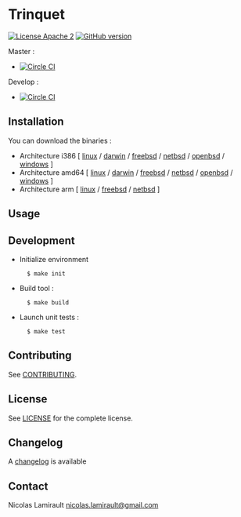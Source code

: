 # Trinquet

[![License Apache 2][badge-license]](LICENSE)
[![GitHub version](https://badge.fury.io/gh/pilotariak%2Ftrinquet.svg)](https://badge.fury.io/gh/pilotariak%2Ftrinquet)

Master :
* [![Circle CI](https://circleci.com/gh/pilotariak/trinquet/tree/master.svg?style=svg)](https://circleci.com/gh/pilotariak/trinquet/tree/master)

Develop :
* [![Circle CI](https://circleci.com/gh/pilotariak/trinquet/tree/develop.svg?style=svg)](https://circleci.com/gh/pilotariak/trinquet/tree/develop)


## Installation

You can download the binaries :

* Architecture i386 [ [linux](https://bintray.com/artifact/download/pilotariak/oss/trinquet-0.8.0_linux_386) / [darwin](https://bintray.com/artifact/download/pilotariak/oss/trinquet-0.8.0_darwin_386) / [freebsd](https://bintray.com/artifact/download/pilotariak/oss/trinquet-0.8.0_freebsd_386) / [netbsd](https://bintray.com/artifact/download/pilotariak/oss/trinquet-0.8.0_netbsd_386) / [openbsd](https://bintray.com/artifact/download/pilotariak/oss/trinquet-0.8.0_openbsd_386) / [windows](https://bintray.com/artifact/download/pilotariak/oss/trinquet-0.8.0_windows_386.exe) ]
* Architecture amd64 [ [linux](https://bintray.com/artifact/download/pilotariak/oss/trinquet-0.8.0_linux_amd64) / [darwin](https://bintray.com/artifact/download/pilotariak/oss/trinquet-0.8.0_darwin_amd64) / [freebsd](https://bintray.com/artifact/download/pilotariak/oss/trinquet-0.8.0_freebsd_amd64) / [netbsd](https://bintray.com/artifact/download/pilotariak/oss/trinquet-0.8.0_netbsd_amd64) / [openbsd](https://bintray.com/artifact/download/pilotariak/oss/trinquet-0.8.0_openbsd_amd64) / [windows](https://bintray.com/artifact/download/pilotariak/oss/trinquet-0.8.0_windows_amd64.exe) ]
* Architecture arm [ [linux](https://bintray.com/artifact/download/pilotariak/oss/trinquet-0.8.0_linux_arm) / [freebsd](https://bintray.com/artifact/download/pilotariak/oss/trinquet-0.8.0_freebsd_arm) / [netbsd](https://bintray.com/artifact/download/pilotariak/oss/trinquet-0.8.0_netbsd_arm) ]


## Usage


## Development

* Initialize environment

        $ make init

* Build tool :

        $ make build

* Launch unit tests :

        $ make test

## Contributing

See [CONTRIBUTING](CONTRIBUTING.md).


## License

See [LICENSE](LICENSE) for the complete license.


## Changelog

A [changelog](ChangeLog.md) is available


## Contact

Nicolas Lamirault <nicolas.lamirault@gmail.com>

[badge-license]: https://img.shields.io/badge/license-Apache2-green.svg?style=flat

